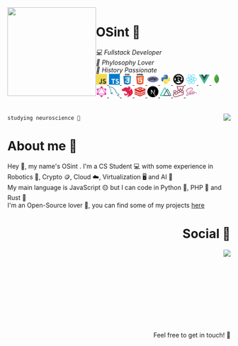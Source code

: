 <img width="200" height="200" align="left" src="https://cdn.discordapp.com/attachments/1069105156253290578/1069870796241117235/osintpyxelpng.png">


<h1>OSint 🍩</h1>
<i>💻 Fullstack Developer</i><br>
<i>💭 Phylosophy Lover</i><br>
<i>📖 History Passionate</i><br>
<a href="https://developer.mozilla.org/en-US/docs/Web/JavaScript" target="_blank">
    <img src="https://raw.githubusercontent.com/devicons/devicon/master/icons/javascript/javascript-original.svg" alt="javascript" width="25" height="25"/>
  </a> 
  <a href="https://www.typescriptlang.org/" target="_blank">
    <img src="https://raw.githubusercontent.com/devicons/devicon/master/icons/typescript/typescript-plain.svg" alt="typescript" width="25" height="25"/> 
  </a>
  <a href="https://www.w3schools.com/css/" target="_blank"> 
    <img src="https://raw.githubusercontent.com/devicons/devicon/master/icons/css3/css3-original-wordmark.svg" alt="css3" width="25" height="25"/>
  </a> 
  <a href="https://www.w3.org/html/" target="_blank"> 
    <img src="https://raw.githubusercontent.com/devicons/devicon/master/icons/html5/html5-original-wordmark.svg" alt="html5" width="25" height="25"/> 
  </a>
  <a href="https://www.php.net" target="_blank">
    <img src="https://raw.githubusercontent.com/devicons/devicon/master/icons/php/php-original.svg" alt="php" width="25" height="25"/> 
  </a> 
  <a href="https://www.python.org" target="_blank"> 
    <img src="https://raw.githubusercontent.com/devicons/devicon/master/icons/python/python-original.svg" alt="python" width="25" height="25"/> 
  </a> 
  <a href="https://www.rust-lang.org/learn" target="_blank">
    <img src="https://raw.githubusercontent.com/devicons/devicon/master/icons/rust/rust-plain.svg" alt="rust" width="25" height="25"/> 
  </a>
  <a href="https://es.reactjs.org/" target="_blank">
    <img src="https://raw.githubusercontent.com/devicons/devicon/master/icons/react/react-original.svg" alt="react" width="25" height="25"/>
  </a>
  <a href="https://vuejs.org/" target="_blank">
    <img src="https://raw.githubusercontent.com/devicons/devicon/master/icons/vuejs/vuejs-original.svg" alt="vuejs" width="25" height="25"/>
  </a>
  <a href="https://www.mongodb.com/es" target="_blank">
    <img src="https://raw.githubusercontent.com/devicons/devicon/master/icons/mongodb/mongodb-original.svg" alt="mongodb" width="25" height="25"/>
  </a>
  <a href="https://graphql.org/" target="_blank">
    <img src="https://raw.githubusercontent.com/devicons/devicon/master/icons/graphql/graphql-plain.svg" alt="graphql" width="25" height="25"/>
  </a>
  <a href="https://www.mysql.com/" target="_blank">
    <img src="https://raw.githubusercontent.com/devicons/devicon/master/icons/mysql/mysql-original.svg" alt="mysql" width="25" height="25"/>
  </a>
  <a href="https://nestjs.com/" target="_blank">
    <img src="https://raw.githubusercontent.com/devicons/devicon/master/icons/nestjs/nestjs-plain.svg" alt="nestjs" width="25" height="25"/>
  </a>
  <a href="https://redis.io/" target="_blank">
    <img src="https://raw.githubusercontent.com/devicons/devicon/master/icons/redis/redis-plain.svg" alt="redis" width="25" height="25"/>
  </a>
  <a href="https://nextjs.org/" target="_blank">
    <img src="https://raw.githubusercontent.com/devicons/devicon/master/icons/nextjs/nextjs-original.svg" alt="nextjs" width="25" height="25"/>
  </a>
  <a href="https://nuxtjs.org/" target="_blank">
    <img src="https://github.com/devicons/devicon/blob/master/icons/nuxtjs/nuxtjs-original.svg" alt="nuxtjs" width="25" height="25"/>
  </a>
  <a href="https://jestjs.io/" target="_blank">
    <img src="https://github.com/devicons/devicon/blob/master/icons/jest/jest-plain.svg" alt="jest" width="25" height="25"/>
  </a>
  <a href="https://sass-lang.com/" target="_blank">
    <img src="https://raw.githubusercontent.com/devicons/devicon/master/icons/sass/sass-original.svg" alt="sass" width="25" height="25"/>
  </a><br><br><br>
  <code>studying neuroscience 🧠</code>
  <img align="right" src="https://komarev.com/ghpvc/?username=OSintt"/>
  

<h1>About me 🍢</h1>
Hey 👋, my name's OSint . I'm a CS Student 💻 with some experience in Robotics 🤖, Crypto 🪙, Cloud ☁️, Virtualization 🖥️ and AI 🧠 <br>
My main language is JavaScript 🟡 but I can code in Python 🐍, PHP 🔵 and Rust 🦀<br>
I'm an Open-Source lover 🗽, you can find some of my projects <a href="https://github.com/OSintt?tab=repositories" target="_blank">here</a>
<h1 align="right">Social 🐼</h1>

<img align="right" display="block" src="https://lanyard.cnrad.dev/api/982390723716476928/animated=true"><br><br><br><br><br><br><br><br><br><br>
<p align="right">Feel free to get in touch!</b> 🍒</p>

